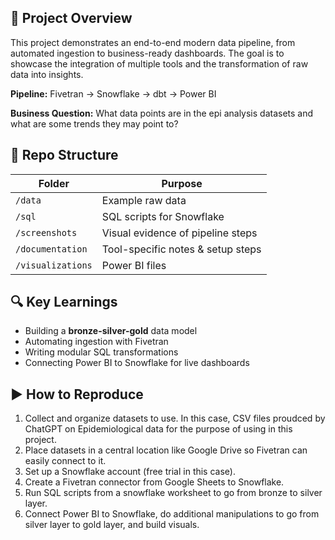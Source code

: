 ## 📌 Project Overview
This project demonstrates an end-to-end modern data pipeline, from automated ingestion to business-ready dashboards. The goal is to showcase the integration of multiple tools and the transformation of raw data into insights.

**Pipeline:** Fivetran → Snowflake → dbt → Power BI

**Business Question:** What data points are in the epi analysis datasets and what are some trends they may point to?



## 📂 Repo Structure
| Folder | Purpose |
|--------|---------|
| `/data` | Example raw data |
| `/sql` | SQL scripts for Snowflake |
| `/screenshots` | Visual evidence of pipeline steps |
| `/documentation` | Tool-specific notes & setup steps |
| `/visualizations` | Power BI files |


## 🔍 Key Learnings
- Building a **bronze-silver-gold** data model
- Automating ingestion with Fivetran
- Writing modular SQL transformations
- Connecting Power BI to Snowflake for live dashboards

## ▶ How to Reproduce
1. Collect and organize datasets to use. In this case, CSV files proudced by ChatGPT on Epidemiological data for the purpose of using in this project.
2. Place datasets in a central location like Google Drive so Fivetran can easily connect to it.
3. Set up a Snowflake account (free trial in this case).
4. Create a Fivetran connector from Google Sheets to Snowflake.
5. Run SQL scripts from a snowflake worksheet to go from bronze to silver layer.
6. Connect Power BI to Snowflake, do additional manipulations to go from silver layer to gold layer, and build visuals.

